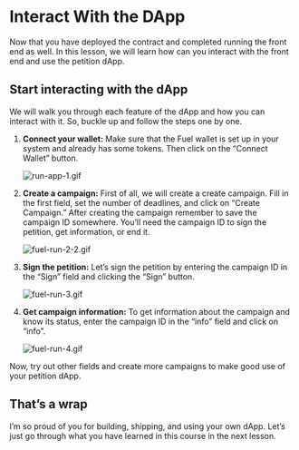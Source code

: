 # Interact With the DApp

Now that you have deployed the contract and completed running the front end as well. In this lesson, we will learn how can you interact with the front end and use the petition dApp.

## Start interacting with the dApp

We will walk you through each feature of the dApp and how you can interact with it. So, buckle up and follow the steps one by one.

1. **Connect your wallet:** Make sure that the Fuel wallet is set up in your system and already has some tokens. Then click on the “Connect Wallet” button.
    
    ![run-app-1.gif](Interact%20With%20the%20DApp%20dc8fc5962e4c43e1ac85bbe6898a9db5/run-app-1.gif)
    

1. **Create a campaign:** First of all, we will create a create campaign. Fill in the first field, set the number of deadlines, and click on “Create Campaign.” After creating the campaign remember to save the campaign ID somewhere. You’ll need the campaign ID to sign the petition, get information, or end it.
    
    ![fuel-run-2-2.gif](Interact%20With%20the%20DApp%20dc8fc5962e4c43e1ac85bbe6898a9db5/fuel-run-2-2.gif)
    

1. **Sign the petition:** Let’s sign the petition by entering the campaign ID in the “Sign” field and clicking the “Sign” button.
    
    ![fuel-run-3.gif](Interact%20With%20the%20DApp%20dc8fc5962e4c43e1ac85bbe6898a9db5/fuel-run-3.gif)
    
2. **Get campaign information:** To get information about the campaign and know its status, enter the campaign ID in the “info” field and click on “info”.
    
    ![fuel-run-4.gif](Interact%20With%20the%20DApp%20dc8fc5962e4c43e1ac85bbe6898a9db5/fuel-run-4.gif)
    

Now, try out other fields and create more campaigns to make good use of your petition dApp.

## That’s a wrap

I’m so proud of you for building, shipping, and using your own dApp. Let’s just go through what you have learned in this course in the next lesson.